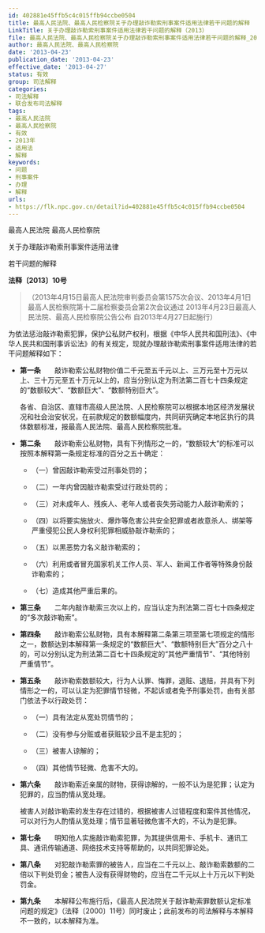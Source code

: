 ```yaml
---
id: 402881e45ffb5c4c015ffb94ccbe0504
title: 最高人民法院、最高人民检察院关于办理敲诈勒索刑事案件适用法律若干问题的解释
LinkTitle: 关于办理敲诈勒索刑事案件适用法律若干问题的解释（2013）
file: 最高人民法院、最高人民检察院关于办理敲诈勒索刑事案件适用法律若干问题的解释_20130423_402881e45ffb5c4c015ffb94ccbe0504.docx
author: 最高人民法院、最高人民检察院
date: '2013-04-23'
publication_date: '2013-04-23'
effective_date: '2013-04-27'
status: 有效
group: 司法解释
categories:
- 司法解释
- 联合发布司法解释
tags:
- 最高人民法院
- 最高人民检察院
- 有效
- 2013年
- 适用法
- 解释
keywords:
- 问题
- 刑事案件
- 办理
- 解释
urls:
- https://flk.npc.gov.cn/detail?id=402881e45ffb5c4c015ffb94ccbe0504
---
```


最高人民法院 最高人民检察院

关于办理敲诈勒索刑事案件适用法律

若干问题的解释

**法释〔2013〕10号**

> （2013年4月15日最高人民法院审判委员会第1575次会议、2013年4月1日最高人民检察院第十二届检察委员会第2次会议通过 2013年4月23日最高人民法院、最高人民检察院公告公布 自2013年4月27日起施行）

为依法惩治敲诈勒索犯罪，保护公私财产权利，根据《中华人民共和国刑法》、《中华人民共和国刑事诉讼法》的有关规定，现就办理敲诈勒索刑事案件适用法律的若干问题解释如下：

- **第一条**　　敲诈勒索公私财物价值二千元至五千元以上、三万元至十万元以上、三十万元至五十万元以上的，应当分别认定为刑法第二百七十四条规定的“数额较大”、“数额巨大”、“数额特别巨大”。

  各省、自治区、直辖市高级人民法院、人民检察院可以根据本地区经济发展状况和社会治安状况，在前款规定的数额幅度内，共同研究确定本地区执行的具体数额标准，报最高人民法院、最高人民检察院批准。

- **第二条**　　敲诈勒索公私财物，具有下列情形之一的，“数额较大”的标准可以按照本解释第一条规定标准的百分之五十确定：

  - （一）曾因敲诈勒索受过刑事处罚的；

  - （二）一年内曾因敲诈勒索受过行政处罚的；

  - （三）对未成年人、残疾人、老年人或者丧失劳动能力人敲诈勒索的；

  - （四）以将要实施放火、爆炸等危害公共安全犯罪或者故意杀人、绑架等严重侵犯公民人身权利犯罪相威胁敲诈勒索的；

  - （五）以黑恶势力名义敲诈勒索的；

  - （六）利用或者冒充国家机关工作人员、军人、新闻工作者等特殊身份敲诈勒索的；

  - （七）造成其他严重后果的。

- **第三条**　　二年内敲诈勒索三次以上的，应当认定为刑法第二百七十四条规定的“多次敲诈勒索”。

- **第四条**　　敲诈勒索公私财物，具有本解释第二条第三项至第七项规定的情形之一，数额达到本解释第一条规定的“数额巨大”、“数额特别巨大”百分之八十的，可以分别认定为刑法第二百七十四条规定的“其他严重情节”、“其他特别严重情节”。

- **第五条**　　敲诈勒索数额较大，行为人认罪、悔罪，退赃、退赔，并具有下列情形之一的，可以认定为犯罪情节轻微，不起诉或者免予刑事处罚，由有关部门依法予以行政处罚：

  - （一）具有法定从宽处罚情节的；

  - （二）没有参与分赃或者获赃较少且不是主犯的；

  - （三）被害人谅解的；

  - （四）其他情节轻微、危害不大的。

- **第六条**　　敲诈勒索近亲属的财物，获得谅解的，一般不认为是犯罪；认定为犯罪的，应当酌情从宽处理。

  被害人对敲诈勒索的发生存在过错的，根据被害人过错程度和案件其他情况，可以对行为人酌情从宽处理；情节显著轻微危害不大的，不认为是犯罪。

- **第七条**　　明知他人实施敲诈勒索犯罪，为其提供信用卡、手机卡、通讯工具、通讯传输通道、网络技术支持等帮助的，以共同犯罪论处。

- **第八条**　　对犯敲诈勒索罪的被告人，应当在二千元以上、敲诈勒索数额的二倍以下判处罚金；被告人没有获得财物的，应当在二千元以上十万元以下判处罚金。

- **第九条**　　本解释公布施行后，《最高人民法院关于敲诈勒索罪数额认定标准问题的规定》（法释〔2000〕11号）同时废止；此前发布的司法解释与本解释不一致的，以本解释为准。
